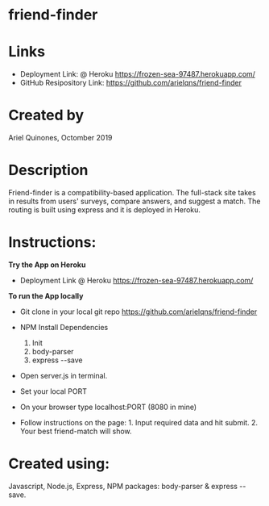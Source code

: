 # <strong>friend-finder</strong>

# Links
- Deployment Link: @ Heroku https://frozen-sea-97487.herokuapp.com/
- GitHub Resipository Link: https://github.com/arielqns/friend-finder

# Created by
Ariel Quinones, Octomber 2019

# Description
Friend-finder is a compatibility-based application. The full-stack site takes in results from users' surveys, compare answers, and suggest a match. The routing is built using express and it is deployed in Heroku.


# Instructions:
<strong>Try the App on Heroku</strong>
- Deployment Link @ Heroku https://frozen-sea-97487.herokuapp.com/
    
<strong>To run the App locally</strong>

- Git clone in your local git repo
https://github.com/arielqns/friend-finder

- NPM Install Dependencies
    1. Init
    2. body-parser 
    3. express --save 

- Open server.js in terminal.
- Set your local PORT
- On your browser type localhost:PORT (8080 in mine)
- Follow instructions on the page:
        1. Input required data and hit submit.
        2. Your best friend-match will show.
    
 

# Created using: 
Javascript, Node.js, Express, NPM packages: body-parser & express --save.